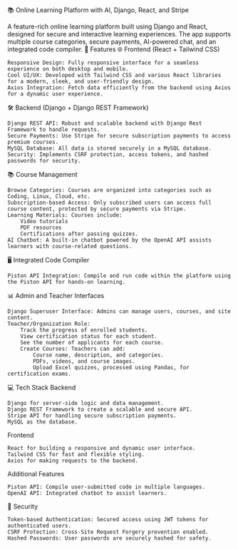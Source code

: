 📚 Online Learning Platform with AI, Django, React, and Stripe

A feature-rich online learning platform built using Django and React, designed for secure and interactive learning experiences. The app supports multiple course categories, secure payments, AI-powered chat, and an integrated code compiler.
🚀 Features
🌐 Frontend (React + Tailwind CSS)

    Responsive Design: Fully responsive interface for a seamless experience on both desktop and mobile.
    Cool UI/UX: Developed with Tailwind CSS and various React libraries for a modern, sleek, and user-friendly design.
    Axios Integration: Fetch data efficiently from the backend using Axios for a dynamic user experience.

🛠️ Backend (Django + Django REST Framework)

    Django REST API: Robust and scalable backend with Django Rest Framework to handle requests.
    Secure Payments: Use Stripe for secure subscription payments to access premium courses.
    MySQL Database: All data is stored securely in a MySQL database.
    Security: Implements CSRF protection, access tokens, and hashed passwords for security.

📚 Course Management

    Browse Categories: Courses are organized into categories such as Coding, Linux, Cloud, etc.
    Subscription-based Access: Only subscribed users can access full course content, protected by secure payments via Stripe.
    Learning Materials: Courses include:
        Video tutorials
        PDF resources
        Certifications after passing quizzes.
    AI Chatbot: A built-in chatbot powered by the OpenAI API assists learners with course-related questions.

🖥️ Integrated Code Compiler

    Piston API Integration: Compile and run code within the platform using the Piston API for hands-on learning.

📊 Admin and Teacher Interfaces

    Django Superuser Interface: Admins can manage users, courses, and site content.
    Teacher/Organization Role:
        Track the progress of enrolled students.
        View certification status for each student.
        See the number of applicants for each course.
        Create Courses: Teachers can add:
            Course name, description, and categories.
            PDFs, videos, and course images.
            Upload Excel quizzes, processed using Pandas, for certification exams.

💻 Tech Stack
Backend

    Django for server-side logic and data management.
    Django REST Framework to create a scalable and secure API.
    Stripe API for handling secure subscription payments.
    MySQL as the database.

Frontend

    React for building a responsive and dynamic user interface.
    Tailwind CSS for fast and flexible styling.
    Axios for making requests to the backend.

Additional Features

    Piston API: Compile user-submitted code in multiple languages.
    OpenAI API: Integrated chatbot to assist learners.

🔐 Security

    Token-based Authentication: Secured access using JWT tokens for authenticated users.
    CSRF Protection: Cross-Site Request Forgery prevention enabled.
    Hashed Passwords: User passwords are securely hashed for safety.
